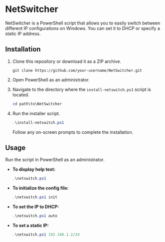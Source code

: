 # NetSwitcher

NetSwitcher is a PowerShell script that allows you to easily switch between different IP configurations on Windows. You can set it to DHCP or specify a static IP address.

## Installation

1. Clone this repository or download it as a ZIP archive.
    ```
    git clone https://github.com/your-username/NetSwitcher.git
    ```
    
2. Open PowerShell as an administrator.

3. Navigate to the directory where the `install-netswitch.ps1` script is located.
    ```powershell
    cd path\to\NetSwitcher
    ```

4. Run the installer script.
    ```powershell
    .\install-netswitch.ps1
    ```
    Follow any on-screen prompts to complete the installation.

## Usage

Run the script in PowerShell as an administrator.

- **To display help text:**
    ```powershell
    .\netswitch.ps1
    ```

- **To initialize the config file:**
    ```powershell
    .\netswitch.ps1 init
    ```

- **To set the IP to DHCP:**
    ```powershell
    .\netswitch.ps1 auto
    ```

- **To set a static IP:**
    ```powershell
    .\netswitch.ps1 192.168.1.2/24
    ```
